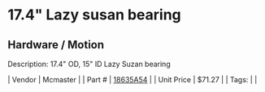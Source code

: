# 17.4" Lazy susan bearing
## Hardware / Motion
Description: 	17.4" OD, 15" ID Lazy Suzan bearing 

| Vendor | Mcmaster | 
| Part # | [18635A54](https://www.mcmaster.com/#18635A54) | 
| Unit Price | $71.27 | 
| Tags: |  | 
